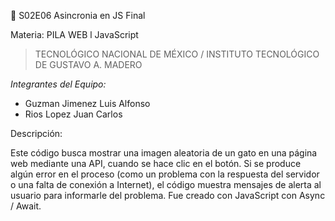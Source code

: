 🎯 S02E06 Asincronia en JS Final

Materia: PILA WEB l JavaScript

> TECNOLÓGICO NACIONAL DE MÉXICO / INSTITUTO TECNOLÓGICO DE GUSTAVO A. MADERO

*Integrantes del Equipo:*

* Guzman Jimenez Luis Alfonso
* Rios Lopez Juan Carlos

Descripción:

Este código busca mostrar una imagen aleatoria de un gato en una página web mediante una API, cuando se hace clic en el botón. 
Si se produce algún error en el proceso (como un problema con la respuesta del servidor o una falta de conexión a Internet), 
el código muestra mensajes de alerta al usuario para informarle del problema. Fue creado con JavaScript con Async / Await.

